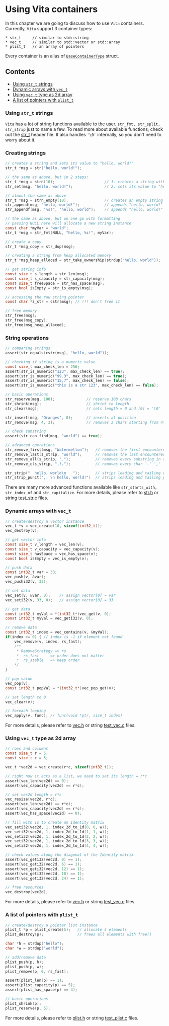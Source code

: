 # Using Vita containers
In this chapter we are going to discuss how to use `Vita` containers. Currently, `Vita` support 3 container types:

```
* str_t     // similar to std::string
* vec_t     // similar to std::vector or std::array
* plist_t   // an array of pointers
```

Every container is an alias of [`BaseContainerType`](../../inc/vita/core/core.h#L115) struct.

## Contents
* [Using `str_t` strings](page2.md#using-str_t-strings)
* [Dynamic arrays with `vec_t`](page2.md#dynamic-arrays-with-vec_t)
* [Using `vec_t` type as 2d array](page2.md#using-vec_t-type-as-2d-array)
* [A list of pointers with `plist_t`](page2.md#a-list-of-pointers-with-plist_t)

### Using `str_t` strings
`Vita` has a lot of string functions available to the user. `str_fmt, str_split, str_strip` just to name a few. To read more about available functions, check out the [str_t](../../inc/vita/container/str.h) header file. It also handles `'\0'` internally, so you don't need to worry about it.

### Creating strings
```c
// creates a string and sets its value to "hello, world!"
str_t *msg = str("hello, world!");

// the same as above, but in 2 steps:
str_t *msg = strn(10);                      // 1. creates a string with length 10
str_set(msg, "hello, world!");              // 2. sets its value to "hello, world!"

// almost the same as above 
str_t *msg = strn_empty(10);                // creates an empty string with length of 0 and capacity of 10
str_append(msg, "hello, world!");           // appends "hello, world!"
str_appendf(msg, "%s!", "hello, world");    // appends "hello, world!"

// the same as above, but on one go with formatting 
// passing NULL here will allocate a new string instance
const char *myVar = "world";
str_t *msg = str_fmt(NULL, "hello, %s!", myVar);

// create a copy
str_t *msg_copy = str_dup(msg);

// creating a string from heap allocated memory
str_t *msg_heap_alloced = str_take_ownership(strdup("hello, world"));

// get string info
const size_t s_length = str_len(msg);
const size_t s_capacity = str_capacity(msg);
const size_t freeSpace = str_has_space(msg);
const bool isEmpty = str_is_empty(msg);

// accessing the raw string pointer
const char *z_str = cstr(msg); // !!! don't free it

// free memory
str_free(msg);
str_free(msg_copy);
str_free(msg_heap_alloced);
```

### String operations
```c
// comparing strings
assert(str_equals(cstr(msg), "hello, world"));

// checking if string is a numeric value
const size_t max_check_len = 256;
assert(str_is_numeric("123", max_check_len) == true);
assert(str_is_numeric("99.3", max_check_len) == true);
assert(str_is_numeric("15,7", max_check_len) == false);
assert(str_is_numeric("this is a str 123", max_check_len) == false);

// basic operations
str_reserve(msg, 100);              // reserve 100 chars
str_shrink(msg);                    // shrink to length
str_clear(msg);                     // sets length = 0 and [0] = '\0' 

str_insert(msg, "Oranges", 0);      // inserts at position
str_remove(msg, 4, 3);              // removes 3 chars starting from 4th index

// check substring
assert(str_can_find(msg, "world") == true);

// advanced operations
str_remove_first(msg, "Watermellon");   // removes the first encountered substring
str_remove_last(s_strip, "world");      // removes the last encountered substring
str_remove_all(s_strip, ".");           // removes every substring in a string
str_remove_c(s_strip, ",!.");           // removes every char '.' ',' '!' in a string

str_strip("  hello, world\n   ");       // strips leading and tailing whitespace and control symbols
str_strip_punct(",. \n hello, world!")  // strips leading and tailing punctuation marks + whitespace and control symbols
```

There are many more advanced functions available like `str_starts_with, str_index_of` and `str_capitalize`. For more details, please refer to [str.h](../../inc/vita/container/str.h) or string [test_str.c](../../tests/src/test_str.c) files.

### Dynamic arrays with `vec_t`

```c
// create/destroy a vector instance
vec_t *v = vec_create(10, sizeof(int32_t));
vec_destroy(v);

// get vector info
const size_t v_length = vec_len(v);
const size_t v_capacity = vec_capacity(v);
const size_t hasSpace = vec_has_space(v);
const bool isEmpty = vec_is_empty(v);

// push data
const int32_t var = 33;
vec_push(v, &var);
vec_pushi32(v, 33);

// set data
vec_set(v, &var, 0);    // assign vector[0] = var
vec_seti32(v, 33, 0);   // assign vector[0] = 33

// get data
const int32_t myVal = *(int32_t*)vec_get(v, 0);
const int32_t myVal = vec_geti32(v, 0);

// remove data
const int32_t index = vec_contains(v, &myVal);
if(index >= 0) { // index is -1 if element not found
    vec_remove(v, index, rs_fast);
    /**
     * RemoveStrategy => rs
     *  rs_fast     => order does not matter
     *  rs_stable   => keep order
    */
}

// pop value
vec_pop(v);
const int32_t popVal = *(int32_t*)vec_pop_get(v);

// set length to 0
vec_clear(v);

// foreach looping
vec_apply(v, func); // func(void *ptr, size_t index)
```

For more details, please refer to [vec.h](../../inc/vita/container/vec.h) or string [test_vec.c](../../tests/src/test_vec.c) files.

### Using `vec_t` type as 2d array

```c
// rows and columns
const size_t r = 5;
const size_t c = 5;

vec_t *vec2d = vec_create(r*c, sizeof(int32_t));

// right now it acts as a list, we need to set its length = r*c
assert(vec_len(vec2d) == 0);
assert(vec_capacity(vec2d) == r*c);

// set vec2d length = r*c
vec_resize(vec2d, r*c);
assert(vec_len(vec2d) == r*c);
assert(vec_capacity(vec2d) == r*c);
assert(vec_has_space(vec2d) == 0);

// fill with 1s to create an Identity matrix
vec_seti32(vec2d, 1, index_2d_to_1d(0, 0, w));
vec_seti32(vec2d, 1, index_2d_to_1d(1, 1, w));
vec_seti32(vec2d, 1, index_2d_to_1d(2, 2, w));
vec_seti32(vec2d, 1, index_2d_to_1d(3, 3, w));
vec_seti32(vec2d, 1, index_2d_to_1d(4, 4, w));

// check values along the diagonal of the Identity matrix
assert(vec_geti32(vec2d, 0) == 1);
assert(vec_geti32(vec2d, 6) == 1);
assert(vec_geti32(vec2d, 12) == 1);
assert(vec_geti32(vec2d, 18) == 1);
assert(vec_geti32(vec2d, 24) == 1);

// free resources
vec_destroy(vec2d);
```

For more details, please refer to [vec.h](../../inc/vita/container/vec.h) or string [test_vec.c](../../tests/src/test_vec.c) files.

### A list of pointers with `plist_t`

```c
// create/destroy a pointer list instance
plist_t *p = plist_create(5);   // allocate 5 elements
plist_destroy(p);               // frees all elements with free()

char *h = strdup("hello");
char *w = strdup("world");

// add/remove data
plist_push(p, h);
plist_push(p, w);
plist_remove(p, 0, rs_fast);

assert(plist_len(p) == 1);
assert(plist_capacity(p) == 5);
assert(plist_has_space(p) == 4);

// basic operations
plist_shrink(p);
plist_reserve(p, 5);
```

For more details, please refer to [plist.h](../../inc/vita/container/plist.h) or string [test_plist.c](../../tests/src/test_plist.c) files.
